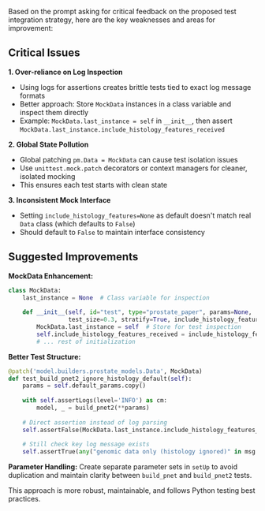 Based on the prompt asking for critical feedback on the proposed test integration strategy, here are the key weaknesses and areas for improvement:

## Critical Issues

**1. Over-reliance on Log Inspection**
- Using logs for assertions creates brittle tests tied to exact log message formats
- Better approach: Store `MockData` instances in a class variable and inspect them directly
- Example: `MockData.last_instance = self` in `__init__`, then assert `MockData.last_instance.include_histology_features_received`

**2. Global State Pollution**
- Global patching `pm.Data = MockData` can cause test isolation issues
- Use `unittest.mock.patch` decorators or context managers for cleaner, isolated mocking
- This ensures each test starts with clean state

**3. Inconsistent Mock Interface**
- Setting `include_histology_features=None` as default doesn't match real `Data` class (which defaults to `False`)
- Should default to `False` to maintain interface consistency

## Suggested Improvements

**MockData Enhancement:**
```python
class MockData:
    last_instance = None  # Class variable for inspection
    
    def __init__(self, id="test", type="prostate_paper", params=None, 
                 test_size=0.3, stratify=True, include_histology_features=False):
        MockData.last_instance = self  # Store for test inspection
        self.include_histology_features_received = include_histology_features
        # ... rest of initialization
```

**Better Test Structure:**
```python
@patch('model.builders.prostate_models.Data', MockData)
def test_build_pnet2_ignore_histology_default(self):
    params = self.default_params.copy()
    
    with self.assertLogs(level='INFO') as cm:
        model, _ = build_pnet2(**params)
    
    # Direct assertion instead of log parsing
    self.assertFalse(MockData.last_instance.include_histology_features_received)
    
    # Still check key log message exists
    self.assertTrue(any("genomic data only (histology ignored)" in msg for msg in cm.output))
```

**Parameter Handling:** Create separate parameter sets in `setUp` to avoid duplication and maintain clarity between `build_pnet` and `build_pnet2` tests.

This approach is more robust, maintainable, and follows Python testing best practices.
